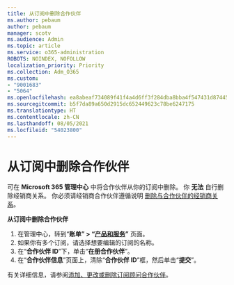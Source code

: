 ```yaml
---
title: 从订阅中删除合作伙伴
ms.author: pebaum
author: pebaum
manager: scotv
ms.audience: Admin
ms.topic: article
ms.service: o365-administration
ROBOTS: NOINDEX, NOFOLLOW
localization_priority: Priority
ms.collection: Adm_O365
ms.custom:
- "9001683"
- "5064"
ms.openlocfilehash: ea8abeaf734089f41f4a4d6ff3f284dba8bba4f547431d87445c249983dccb55
ms.sourcegitcommit: b5f7da89a650d2915dc652449623c78be6247175
ms.translationtype: HT
ms.contentlocale: zh-CN
ms.lasthandoff: 08/05/2021
ms.locfileid: "54023800"
---
```

# <a name="remove-a-partner-from-a-subscription"></a>从订阅中删除合作伙伴

可在 **Microsoft 365 管理中心** 中将合作伙伴从你的订阅中删除。 你 **无法** 自行删除经销商关系。 你必须请经销商合作伙伴遵循说明 [删除与合作伙伴的经销商关系](https://docs.microsoft.com/partner-center/remove-a-relationship)。

**从订阅中删除合作伙伴**

1. 在管理中心，转到“**账单” > “[产品和服务](https://go.microsoft.com/fwlink/p/?linkid=842054)”** 页面。
2. 如果你有多个订阅，请选择想要编辑的订阅的名称。
3. 在“**合作伙伴 ID**”下，单击“**在册合作伙伴**”。
4. 在“**合作伙伴信息**”页面上，清除“**合作伙伴 ID**”框，然后单击“**提交**”。

有关详细信息，请参阅[添加、更改或删除订阅顾问合作伙伴](https://docs.microsoft.com/microsoft-365/admin/misc/add-partner?view=o365-worldwide)。
